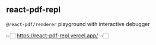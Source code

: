 ## react-pdf-repl

`@react-pdf/renderer` playground with interactive debugger

👉🏻 https://react-pdf-repl.vercel.app/ 👈🏻
